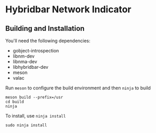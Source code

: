 # Hybridbar Network Indicator
## Building and Installation

You'll need the following dependencies:

* gobject-introspection
* libnm-dev
* libnma-dev
* libhybridbar-dev
* meson
* valac

Run `meson` to configure the build environment and then `ninja` to build

    meson build --prefix=/usr
    cd build
    ninja

To install, use `ninja install`

    sudo ninja install

